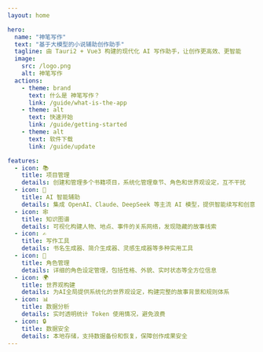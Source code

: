 ```yaml
---
layout: home

hero:
  name: "神笔写作"
  text: "基于大模型的小说辅助创作助手"
  tagline: 由 Tauri2 + Vue3 构建的现代化 AI 写作助手，让创作更高效、更智能
  image:
    src: /logo.png
    alt: 神笔写作
  actions:
    - theme: brand
      text: 什么是 神笔写作？
      link: /guide/what-is-the-app
    - theme: alt
      text: 快速开始
      link: /guide/getting-started
    - theme: alt
      text: 软件下载
      link: /guide/update

features:
  - icon: 📚
    title: 项目管理
    details: 创建和管理多个书籍项目，系统化管理章节、角色和世界观设定，互不干扰
  - icon: 🤖
    title: AI 智能辅助
    details: 集成 OpenAI、Claude、DeepSeek 等主流 AI 模型，提供智能续写和创意激发
  - icon: 🕸️
    title: 知识图谱
    details: 可视化构建人物、地点、事件的关系网络，发现隐藏的故事线索
  - icon: ✍️
    title: 写作工具
    details: 书名生成器、简介生成器、灵感生成器等多种实用工具
  - icon: 🎯
    title: 角色管理
    details: 详细的角色设定管理，包括性格、外貌、实时状态等全方位信息
  - icon: 🌍
    title: 世界观构建
    details: 为AI全局提供系统化的世界观设定，构建完整的故事背景和规则体系
  - icon: 📊
    title: 数据分析
    details: 实时透明统计 Token 使用情况，避免浪费
  - icon: 🔒
    title: 数据安全
    details: 本地存储，支持数据备份和恢复，保障创作成果安全
---
```

